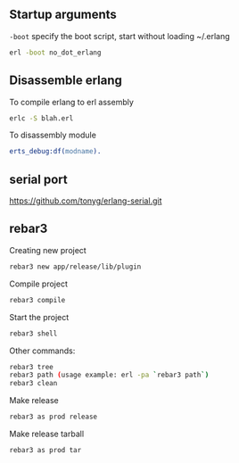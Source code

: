 ## Startup arguments

`-boot` specify the boot script, start without loading ~/.erlang
```sh
erl -boot no_dot_erlang
```

## Disassemble erlang

To compile erlang to erl assembly
```sh
erlc -S blah.erl
```

To disassembly module
```erlang
erts_debug:df(modname).
```

## serial port

<https://github.com/tonyg/erlang-serial.git>


## rebar3

Creating new project
```sh
rebar3 new app/release/lib/plugin
```

Compile project
```sh
rebar3 compile
```

Start the project
```sh
rebar3 shell
```

Other commands:
```sh
rebar3 tree
rebar3 path (usage example: erl -pa `rebar3 path`)
rebar3 clean
```

Make release
```sh
rebar3 as prod release
```

Make release tarball
```sh
rebar3 as prod tar
```

